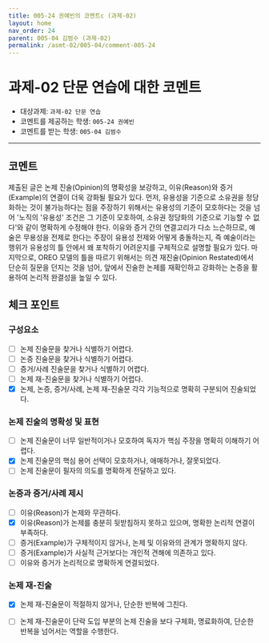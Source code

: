 ```yaml
---
title: 005-24 권예빈의 코멘트c (과제-02) 
layout: home
nav_order: 24
parent: 005-04 김범수 (과제-02)
permalink: /asmt-02/005-04/comment-005-24
---
```


# 과제-02 단문 연습에 대한 코멘트

- 대상과제: `과제-02 단문 연습`
- 코멘트를 제공하는 학생: `005-24 권예빈` 
- 코멘트를 받는 학생: `005-04 김범수` 

---

## 코멘트
제출된 글은 논제 진술(Opinion)의 명확성을 보강하고, 이유(Reason)와 증거(Example)의 연결이 더욱 강화될 필요가 있다. 먼저, 유용성을 기준으로 소유권을 정당화하는 것이 불가능하다는 점을 주장하기 위해서는 유용성의 기준이 모호하다는 것을 넘어 '노직의 '유용성' 조건은 그 기준이 모호하여, 소유권 정당화의 기준으로 기능할 수 없다'와 같이 명확하게 수정해야 한다. 이유와 증거 간의 연결고리가 다소 느슨하므로, 예술은 무용성을 전제로 한다는 주장이 유용성 전제와 어떻게 충돌하는지, 즉 예술이라는 행위가 유용성의 틀 안에서 왜 포착하기 어려운지를 구체적으로 설명할 필요가 있다. 마지막으로, OREO 모델의 틀을 따르기 위해서는 의견 재진술(Opinion Restated)에서 단순히 질문을 던지는 것을 넘어, 앞에서 진술한 논제를 재확인하고 강화하는 논증을 활용하여 논리적 완결성을 높일 수 있다.

## 체크 포인트

### **구성요소**
- [ ] 논제 진술문을 찾거나 식별하기 어렵다.
- [ ] 논증 진술문을 찾거나 식별하기 어렵다.
- [ ] 증거/사례 진술문을 찾거나 식별하기 어렵다.
- [ ] 논제 재-진술문을 찾거나 식별하기 어렵다.
- [x] 논제, 논증, 증거/사례, 논제 재-진술문 각각 기능적으로 명확히 구분되어 진술되었다.

### **논제 진술의 명확성 및 표현**  
- [ ] 논제 진술문이 너무 일반적이거나 모호하여 독자가 핵심 주장을 명확히 이해하기 어렵다.  
- [x] 논제 진술문의 핵심 용어 선택이 모호하거나, 애매하거나, 잘못되었다.  
- [ ] 논제 진술문이 필자의 의도를 명확하게 전달하고 있다.  

### **논증과 증거/사례 제시**  
- [ ] 이유(Reason)가 논제와 무관하다.
- [x] 이유(Reason)가 논제를 충분히 뒷받침하지 못하고 있으며, 명확한 논리적 연결이 부족하다.  
- [ ] 증거(Example)가 구체적이지 않거나, 논제 및 이유와의 관계가 명확하지 않다. 
- [ ] 증거(Example)가 사실적 근거보다는 개인적 견해에 의존하고 있다.  
- [ ] 이유와 증거가 논리적으로 명확하게 연결되었다.  

### **논제 재-진술**  
- [x] 논제 재-진술문이 적절하지 않거나, 단순한 반복에 그친다.   
- [ ] 논제 재-진술문이 단락 도입 부분의 논제 진술을 보다 구체화, 명료화하여, 단순한 반복을 넘어서는 역할을 수행한다.  

